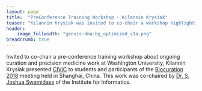 ```yaml
---
layout: page
title:  "PreConference Training Workshop - Kilannin Krysiak"
teaser: "Kilannin Krysiak was invited to co-chair a workshop highlighting CIViC at Biocuration 2018."
header:
    image_fullwidth: "genvis-dna-bg_optimized_v1a.png"
breadcrumb: true
---
```


Invited to co-chair a pre-conference training workshop about ongoing curation and precision medicine work at Washington University, Kilannin Krysiak presented [CIViC](https://civicdb.org) to students and participants of the [Biocuration 2018](http://biocuration2018.cn/) meeting held in Shanghai, China. This work was co-chaired by [Dr. S. Joshua Swamidass](http://swami.wustl.edu/) of the Institute for Informatics.
<div class="row">
    <div class="small-12 columns">
    </div>
</div>
